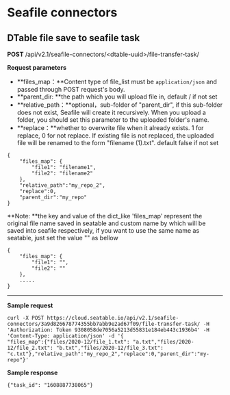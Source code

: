# Seafile connectors

## DTable file save to seafile task

**POST** /api/v2.1/seafile-connectors/\<dtable-uuid>/file-transfer-task/

**Request parameters**

* **files_map：**Content type of file_list must be `application/json` and passed through POST request's body.
* **parent_dir: **the path which you will upload file in, default / if not set
* **relative_path：**optional，sub-folder of "parent_dir", if this sub-folder does not exist, Seafile will create it recursively. When you upload a folder, you should set this parameter to the uploaded folder's name.
* **replace：**whether to overwrite file when it already exists. 1 for replace, 0 for not replace. If existing file is not replaced, the uploaded file will be renamed to the form "filename (1).txt". default false if not set


```
{
    "files_map": {
        "file1": "filename1",
        "file2": "filename2"
    },
    "relative_path":"my_repo_2",
	"replace":0,
	"parent_dir":"my_repo"
}

```

**Note: **the key and value of the dict_like 'files_map' represent the original file name saved in seatable and custom name by which will be saved into seafile respectively, if you want to use the same name as seatable, just set the value "" as bellow

```
{
    "files_map": {
        "file1": "",
        "file2": ""
    },
    .....
}

```

---

**Sample request**

```
curl -X POST https://cloud.seatable.io/api/v2.1/seafile-connectors/3a9d826678774355bb7abb9e2ad67f09/file-transfer-task/ -H 'Authorization: Token 9308058de7056a5213d55831e184eb443c1936b4' -H 'Content-Type: application/json' -d '{
"files_map":{"files/2020-12/file_1.txt": "a.txt","files/2020-12/file_2.txt": "b.txt","files/2020-12/file_3.txt": "c.txt"},"relative_path":"my_repo_2","replace":0,"parent_dir":"my-repo"}'

```

**Sample response**

```none
{"task_id": "1608887738065"}

```


